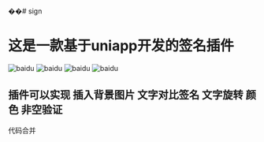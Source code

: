 ��# sign
# 这是一款基于uniapp开发的签名插件  
![baidu](https://img-cdn-aliyun.dcloud.net.cn/stream/plugin_screens/55f0fd60-f355-11ec-823f-43725cc243c6_1.png?1656031600)
![baidu](https://img-cdn-aliyun.dcloud.net.cn/stream/plugin_screens/d4f2df50-f2d2-11ec-96b6-ab943409243c_4.png?1655978317)
![baidu](https://img-cdn-aliyun.dcloud.net.cn/stream/plugin_screens/d4f2df50-f2d2-11ec-96b6-ab943409243c_2.png?1655978303)
![baidu](https://img-cdn-aliyun.dcloud.net.cn/stream/plugin_screens/d4f2df50-f2d2-11ec-96b6-ab943409243c_0.png?1655978289)

## 插件可以实现 插入背景图片 文字对比签名 文字旋转 颜色  非空验证
代码合并